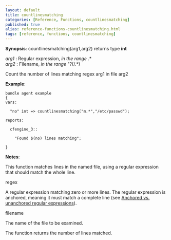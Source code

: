 ```yaml
---
layout: default
title: countlinesmatching
categories: [Reference, Functions, countlinesmatching]
published: true
alias: reference-functions-countlinesmatching.html
tags: [reference, functions, countlinesmatching]
---
```




**Synopsis**: countlinesmatching(arg1,arg2) returns type **int**

  
 *arg1* : Regular expression, *in the range* .\*   
 *arg2* : Filename, *in the range* "?(/.\*)   

Count the number of lines matching regex arg1 in file arg2

**Example**:  
   

```cf3
bundle agent example
{     
vars:

  "no" int => countlinesmatching("m.*","/etc/passwd");

reports:

  cfengine_3::

    "Found $(no) lines matching";

}
```

**Notes**:  
   

This function matches lines in the named file, using a regular
expression that should match the whole line.

regex

A regular expression matching zero or more lines. The regular expression
is anchored, meaning it must match a complete line (see [Anchored vs.
unanchored regular
expressions](#Anchored-vs_002e-unanchored-regular-expressions)).   

filename

The name of the file to be examined.

The function returns the number of lines matched.
